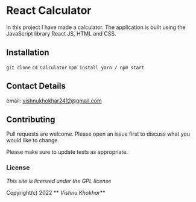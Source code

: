 # React Calculator

In this project I have made a calculator. The application is built using the JavaScript library React JS, HTML and  CSS.
## Installation

`git clone`
`cd Calculator`
`npm install yarn / npm start`


## Contact Details

email: vishnukhokhar2412@gmail.com

## Contributing

Pull requests are welcome. Please open an issue first to discuss what you would like to change.

Please make sure to update tests as appropriate.

### License

_This site is licensed under the GPL license_

Copyright(c) 2022 ** _Vishnu Khokhar_**

